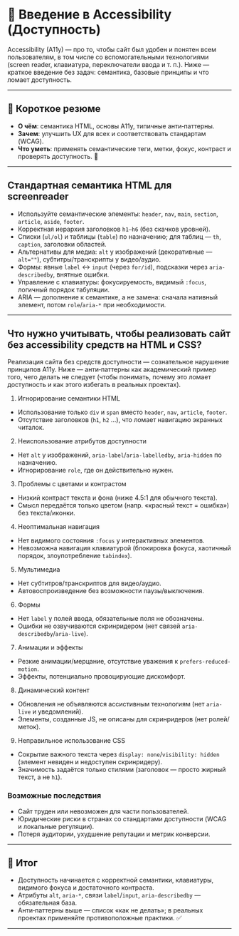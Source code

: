 # 📌 Введение в Accessibility (Доступность)

Accessibility (A11y) — про то, чтобы сайт был удобен и понятен всем пользователям, в том числе со вспомогательными технологиями (screen reader, клавиатура, переключатели ввода и т. п.). Ниже — краткое введение без задач: семантика, базовые принципы и что ломает доступность.

---

## 🔹 Короткое резюме
- **О чём**: семантика HTML, основы A11y, типичные анти‑паттерны.
- **Зачем**: улучшить UX для всех и соответствовать стандартам (WCAG).
- **Что уметь**: применять семантические теги, метки, фокус, контраст и проверять доступность. 🙂

---

## Стандартная семантика HTML для screenreader

- Используйте семантические элементы: `header`, `nav`, `main`, `section`, `article`, `aside`, `footer`.
- Корректная иерархия заголовков `h1–h6` (без скачков уровней).
- Списки (`ul/ol`) и таблицы (`table`) по назначению; для таблиц — `th`, `caption`, заголовки областей.
- Альтернативы для медиа: `alt` у изображений (декоративные — `alt=""`), субтитры/транскрипты у видео/аудио.
- Формы: явные `label` ↔ `input` (через `for/id`), подсказки через `aria-describedby`, внятные ошибки.
- Управление с клавиатуры: фокусируемость, видимый `:focus`, логичный порядок табуляции.
- ARIA — дополнение к семантике, а не замена: сначала нативный элемент, потом `role`/`aria-*` при необходимости.

---

## Что нужно учитывать, чтобы реализовать сайт без accessibility средств на HTML и CSS?

Реализация сайта без средств доступности — сознательное нарушение принципов A11y. Ниже — анти‑паттерны как академический пример того, чего делать не следует (чтобы понимать, почему это ломает доступность и как этого избегать в реальных проектах).

1) Игнорирование семантики HTML
- Использование только `div` и `span` вместо `header`, `nav`, `article`, `footer`.
- Отсутствие заголовков (`h1`, `h2` …), что ломает навигацию экранных читалок.

2) Неиспользование атрибутов доступности
- Нет `alt` у изображений, `aria-label`/`aria-labelledby`, `aria-hidden` по назначению.
- Игнорирование `role`, где он действительно нужен.

3) Проблемы с цветами и контрастом
- Низкий контраст текста и фона (ниже 4.5:1 для обычного текста).
- Смысл передаётся только цветом (напр. «красный текст = ошибка») без текста/иконки.

4) Неоптимальная навигация
- Нет видимого состояния `:focus` у интерактивных элементов.
- Невозможна навигация клавиатурой (блокировка фокуса, хаотичный порядок, злоупотребление `tabindex`).

5) Мультимедиа
- Нет субтитров/транскриптов для видео/аудио.
- Автовоспроизведение без возможности паузы/выключения.

6) Формы
- Нет `label` у полей ввода, обязательные поля не обозначены.
- Ошибки не озвучиваются скринридером (нет связей `aria-describedby`/`aria-live`).

7) Анимации и эффекты
- Резкие анимации/мерцание, отсутствие уважения к `prefers-reduced-motion`.
- Эффекты, потенциально провоцирующие дискомфорт.

8) Динамический контент
- Обновления не объявляются ассистивным технологиям (нет `aria-live` и уведомлений).
- Элементы, созданные JS, не описаны для скринридеров (нет ролей/меток).

9) Неправильное использование CSS
- Сокрытие важного текста через `display: none`/`visibility: hidden` (элемент невиден и недоступен скринридеру).
- Значимость задаётся только стилями (заголовок — просто жирный текст, а не `h1`).

### Возможные последствия
- Сайт труден или невозможен для части пользователей.
- Юридические риски в странах со стандартами доступности (WCAG и локальные регуляции).
- Потеря аудитории, ухудшение репутации и метрик конверсии.

---

## 🎯 Итог
- Доступность начинается с корректной семантики, клавиатуры, видимого фокуса и достаточного контраста.
- Атрибуты `alt`, `aria-*`, связи `label`/`input`, `aria-describedby` — обязательная база.
- Анти‑паттерны выше — список «как не делать»; в реальных проектах применяйте противоположные практики. ✅

---


